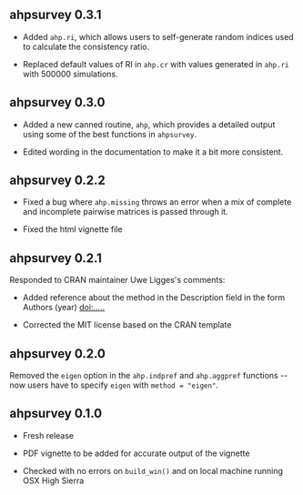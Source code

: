 ## ahpsurvey 0.3.1

* Added `ahp.ri`, which allows users to self-generate random indices used to calculate the consistency ratio.

* Replaced default values of RI in `ahp.cr` with values generated in `ahp.ri` with 500000 simulations.

## ahpsurvey 0.3.0

* Added a new canned routine, `ahp`, which provides a detailed output using some of the best functions in `ahpsurvey`.

* Edited wording in the documentation to make it a bit more consistent.

## ahpsurvey 0.2.2

* Fixed a bug where `ahp.missing` throws an error when a mix of complete and incomplete pairwise matrices is passed through it.

* Fixed the html vignette file

## ahpsurvey 0.2.1

Responded to CRAN maintainer Uwe Ligges's comments:

* Added reference about the method in the Description field in the form Authors (year) <doi:.....>

* Corrected the MIT license based on the CRAN template

## ahpsurvey 0.2.0

Removed the `eigen` option in the `ahp.indpref` and `ahp.aggpref` functions -- now users have to specify `eigen` with `method = "eigen"`.


## ahpsurvey 0.1.0

* Fresh release

* PDF vignette to be added for accurate output of the vignette

* Checked with no errors on `build_win()` and on local machine running OSX High Sierra
